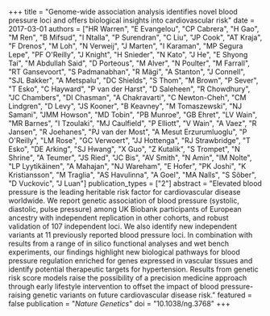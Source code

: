 +++
title = "Genome-wide association analysis identifies novel blood pressure loci and offers biological insights into cardiovascular risk"
date = 2017-03-01
authors = ["HR Warren", "E Evangelou", "CP Cabrera", "H Gao", "M Ren", "B Mifsud", "I Ntalla", "P Surendran", "C Liu", "JP Cook", "AT Kraja", "F Drenos", "M Loh", "N Verweij", "J Marten", "I Karaman", "MP Segura Lepe", "PF O'Reilly", "J Knight", "H Snieder", "N Kato", "J He", "E Shyong Tai", "M Abdullah Said", "D Porteous", "M Alver", "N Poulter", "M Farrall", "RT Gansevoort", "S Padmanabhan", "R Mägi", "A Stanton", "J Connell", "SJL Bakker", "A Metspalu", "DC Shields", "S Thom", "M Brown", "P Sever", "T Esko", "C Hayward", "P van der Harst", "D Saleheen", "R Chowdhury", "JC Chambers", "DI Chasman", "A Chakravarti", "C Newton-Cheh", "CM Lindgren", "D Levy", "JS Kooner", "B Keavney", "M Tomaszewski", "NJ Samani", "JMM Howson", "MD Tobin", "PB Munroe", "GB Ehret", "LV Wain", "MR Barnes", "I Tzoulaki", "MJ Caulfield", "P Elliott", "V Wain", "A Vaez", "R Jansen", "R Joehanes", "PJ van der Most", "A Mesut Erzurumluoglu", "P O'Reilly", "LM Rose", "GC Verwoert", "JJ Hottenga", "RJ Strawbridge", "T Esko", "DE Arking", "SJ Hwang", "X Guo", "Z Kutalik", "S Trompet", "N Shrine", "A Teumer", "JS Ried", "JC Bis", "AV Smith", "N Amin", "IM Nolte", "LP Lyytikäinen", "A Mahajan", "NJ Wareham", "E Hofer", "PK Joshi", "K Kristiansson", "M Traglia", "AS Havulinna", "A Goel", "MA Nalls", "S Sõber", "D Vuckovic", "J Luan"]
publication_types = ["2"]
abstract = "Elevated blood pressure is the leading heritable risk factor for cardiovascular disease worldwide. We report genetic association of blood pressure (systolic, diastolic, pulse pressure) among UK Biobank participants of European ancestry with independent replication in other cohorts, and robust validation of 107 independent loci. We also identify new independent variants at 11 previously reported blood pressure loci. In combination with results from a range of in silico functional analyses and wet bench experiments, our findings highlight new biological pathways for blood pressure regulation enriched for genes expressed in vascular tissues and identify potential therapeutic targets for hypertension. Results from genetic risk score models raise the possibility of a precision medicine approach through early lifestyle intervention to offset the impact of blood pressure-raising genetic variants on future cardiovascular disease risk."
featured = false
publication = "*Nature Genetics*"
doi = "10.1038/ng.3768"
+++

